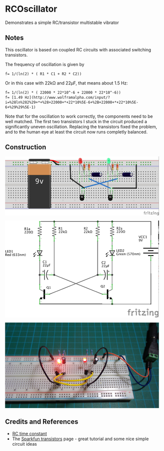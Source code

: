 # RCOscillator

Demonstrates a simple RC/transistor multistable vibrator

## Notes

This oscillator is based on coupled RC circuits with associated switching transistors.

The frequency of oscillation is given by

    f= 1/(ln(2) * ( R1 * C1 + R2 * C2))

Or in this case with 22kΩ and 22μF, that means about 1.5 Hz:

    f= 1/(ln(2) * ( 22000 * 22*10^-6 + 22000 * 22*10^-6))
    f= [1.49 Hz](http://www.wolframalpha.com/input/?i=%28ln%282%29+*+%28+22000+*+22*10%5E-6+%2B+22000+*+22*10%5E-6+%29%29%5E-1)


Note that for the oscillation to work correctly, the components need to be well matched.
The first two transistors I stuck in the circuit produced a significantly uneven oscillation.
Replacing the transistors fixed the problem, and to the human eye at least the circuit now runs completly balanced.

## Construction

![The Breadboard](./assets/RCOscillator_bb.jpg?raw=true)

![The Schematic](./assets/RCOscillator_schematic.jpg?raw=true)

![The Build](./assets/RCOscillator_build.jpg?raw=true)

## Credits and References
* [RC time constant](http://en.wikipedia.org/wiki/RC_time_constant)
* The [Sparkfun transistors](https://learn.sparkfun.com/tutorials/transistors) page - great tutorial and some nice simple circuit ideas